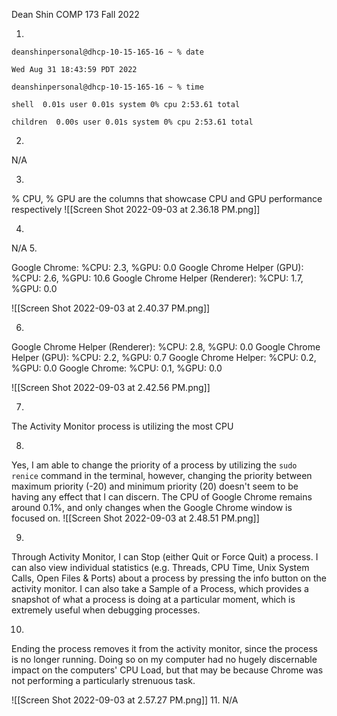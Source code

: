 Dean Shin COMP 173 Fall 2022


1. 
```
deanshinpersonal@dhcp-10-15-165-16 ~ % date

Wed Aug 31 18:43:59 PDT 2022

deanshinpersonal@dhcp-10-15-165-16 ~ % time

shell  0.01s user 0.01s system 0% cpu 2:53.61 total

children  0.00s user 0.01s system 0% cpu 2:53.61 total
```

2. 

N/A

3. 
   
% CPU, % GPU are the columns that showcase CPU and GPU performance respectively
![[Screen Shot 2022-09-03 at 2.36.18 PM.png]]

4. 
N/A
5. 

Google Chrome:
%CPU: 2.3, %GPU: 0.0
Google Chrome Helper (GPU):
%CPU: 2.6, %GPU: 10.6
Google Chrome Helper (Renderer):
%CPU: 1.7, %GPU: 0.0

![[Screen Shot 2022-09-03 at 2.40.37 PM.png]]

6. 

Google Chrome Helper (Renderer):
%CPU: 2.8, %GPU: 0.0
Google Chrome Helper (GPU):
%CPU: 2.2, %GPU: 0.7
Google Chrome Helper:
%CPU: 0.2, %GPU: 0.0
Google Chrome:
%CPU: 0.1, %GPU: 0.0

![[Screen Shot 2022-09-03 at 2.42.56 PM.png]]
   
7. 

The Activity Monitor process is utilizing the most CPU

8. 

Yes, I am able to change the priority of a process by utilizing the `sudo renice` command in the terminal, however, changing the priority between maximum priority (-20) and minimum priority (20) doesn't seem to be having any effect that I can discern. The CPU of Google Chrome remains around 0.1%, and only changes when the Google Chrome window is focused on.
![[Screen Shot 2022-09-03 at 2.48.51 PM.png]]

9. 

Through Activity Monitor, I can Stop (either Quit or Force Quit) a process. I can also view individual statistics (e.g. Threads, CPU Time, Unix System Calls, Open Files & Ports) about a process by pressing the info button on the activity monitor. I can also take a Sample of a Process, which provides a snapshot of what a process is doing at a particular moment, which is extremely useful when debugging processes.

10. 

Ending the process removes it from the activity monitor, since the process is no longer running. Doing so on my computer had no hugely discernable impact on the computers' CPU Load, but that may be because Chrome was not performing a particularly strenuous task.


 ![[Screen Shot 2022-09-03 at 2.57.27 PM.png]]
11. 
N/A
